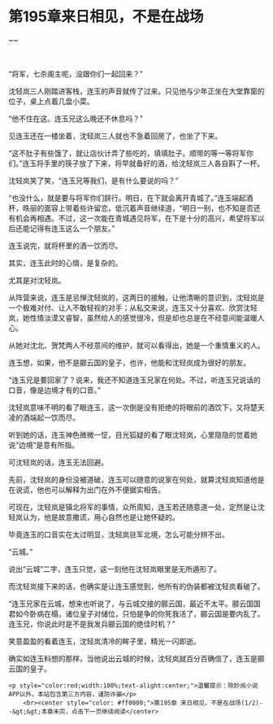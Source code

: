 # 第195章来日相见，不是在战场
~~
    	    <p name="pagetop" href="javascript:void(0);" onclick="return false" style="line-height: 35px;padding: 10px;color: #333;"> </p><p>“将军，七杀阁主呢，没跟你们一起回来？”</p><p>沈轻岚三人刚踏进客栈，连玉的声音就传了过来。只见他与少年正坐在大堂靠窗的位子，桌上点着几盘小菜。</p><p>“他不住在这。连玉兄这么晚还不休息吗？”</p><p>见连玉还在一楼坐着，沈轻岚三人就也不急着回房了，也坐了下来。</p><p>“这不肚子有些饿了，就让店伙计弄了些吃的，填填肚子。顺带的等一等将军你们。”连玉将手里的筷子放了下来，将早就备好的酒，给沈轻岚三人各自斟了一杯。</p><p>沈轻岚笑了笑，“连玉兄等我们，是有什么要说的吗？”</p><p>“也没什么，就是要与将军你们辞行。明日，在下就会离开青城了。”连玉端起酒杯，昳丽的面容上带着些许留恋，低沉着声音继续道，“明日一别，也不知是否还有机会再相遇。不过，这一次能在青城遇见将军，在下是十分的高兴，希望将军以后还能记得有连玉这么一个朋友。”</p><p>连玉说完，就将杯里的酒一饮而尽。</p><p>其实，连玉此时的心情，是复杂的。</p><p>尤其是对沈轻岚。</p><p>从阵营来说，连玉是忌惮沈轻岚的，这两日的接触，让他清晰的意识到，沈轻岚是一个极难对付、让人不敢轻视的对手；从私交来说，连玉又十分喜欢、欣赏沈轻岚，她性情淡漠又睿智，虽然给人的感觉很冷，但是却也总是在不经意间能温暖人心。</p><p>从她对沈北、贺梵两人不经意间的维护，就可以看得出，她是一个重情重义的人。</p><p>连玉想，如果，他不是郦云国的皇子，也许，他能和沈轻岚成为很好的朋友。</p><p>“连玉兄是要回家了？说来，我还不知道连玉兄家在何处。不过，听连玉兄说话的口音，像是边境才有的口音。”</p><p>沈轻岚意味不明的看了眼连玉，这一次倒是没有拒绝的将眼前的酒饮下，又将楚天凌的酒端起一饮而尽。</p><p>听到她的话，连玉神色微微一怔，目光狐疑的看了眼沈轻岚，心里隐隐的觉着她说“边境”是意有所指。</p><p>可沈轻岚的话，连玉无法回避。</p><p>先前，沈轻岚的身份没被道破，连玉可以随意的说家在何处，就算沈轻岚知道他是在说谎，他也可以解释为出门在外不便据实相告。</p><p>可现在，沈轻岚是镇北将军的事情，众所周知，连玉若还随意道一处，定然是让沈轻岚认为，他是故意撒谎，用心自然也是让她怀疑的。</p><p>毕竟连玉的口音实在太过明显，沈轻岚驻军北境，怎么可能分辨不出。</p><p>“云城。”</p><p>说出“云城”二字，连玉只觉，这一刻他在沈轻岚眼里是无所遁形了。</p><p>而沈轻岚接下来的话，也确实是让连玉感觉到，他所有的伪装都被沈轻岚看破了。</p><p>“连玉兄家在云城，想来也听说了，与云城交接的郦云国，最近不太平。郦云国国君如今卧病在榻，诸位皇子对储位，只怕是争的你死我活了，郦云国是要内乱了。连玉兄，你说此时是不是我发兵郦云国的绝佳时机？”</p><p>笑意盈盈的看着连玉，沈轻岚清冷的眸子里，精光一闪即逝。</p><p>确实如连玉料想的那样，当他说出云城的时候，沈轻岚就百分百确信了，连玉是郦云国的皇子。</p>
    	
   	<p style="color:red;width:100%;text-alight:center;">温馨提示：除妙阅小说APP以外，本站包含第三方内容，谨防诈骗</p>
    	<br><center style="color: #ff0000;">第195章 来日相见，不是在战场(1/2)--&gt;&gt;本章未完，点击下一页继续阅读</center>
    	